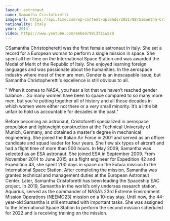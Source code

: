 ```yaml
---
layout: astronaut
name: Samantha Cristoforetti
image-url: https://api.time.com/wp-content/uploads/2021/08/Samantha-Cristoforetti.jpg?w=1600&quality=70
nationality: Italy
year: 2014
video: https://www.youtube.com/embed/99i3T1Cw8z8
---
```


CSamantha Christopheretti was the first female astronaut in Italy. She set a record for a European woman to perform a single mission in space. She spent all her time on the International Space Station and was awarded the Medal of Merit of the Republic of Italy. She enjoyed learning foreign languages and was passionate about the humanities. In the aerospace industry where most of them are men, Gender is an inescapable issue, but Samantha Christopheretti's excellence is still obvious to all.

<div class="quotes">
" When it comes to NASA, you hear a lot that we haven’t reached gender balance ...So many women have been to space compared to so many more men, but you’re putting together all of history and all those decades in which women were either not there or a very small minority. It’s a little bit unfair to hold us accountable for decades in the past."
</div>

Before becoming an astronaut, Cristoforetti specialized in aerospace propulsion and lightweight construction at the Technical University of Munich, Germany, and obtained a master's degree in mechanical engineering. She joined the Italian Air Force in 2001 and served as an officer candidate and squad leader for four years. She flew six types of aircraft and had a flight time of more than 500 hours. In May 2009, Samantha was selected as an ESA astronaut. She joined ESA in September 2009. From November 2014 to June 2015, as a flight engineer for Expedition 42 and Expedition 43, she spent 200 days in space on the Futura mission to the International Space Station. After completing the mission, Samantha was granted technical and management duties at the European Astronaut Center. Later, Samantha Cristoforetti has been leading the Spaceship EAC project. In 2019, Samantha in the world’s only undersea research station, Aquarius, served as the commander of NASA’s 23rd Extreme Environment Mission Operations (NEEMO23) mission on a 10-day stay. Until now, the 44-year-old Samantha is still entrusted with important tasks. She was assigned to the International Space Station to perform the second mission scheduled for 2022 and is receiving training on the mission.

